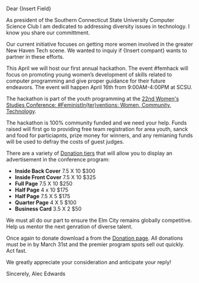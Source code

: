 Dear {Insert Field}

As president of the Southern Connecticut State University Computer Science Club I am dedicated to addressing diversity issues in technology. I know you share our committment. 

Our current initiative focuses on getting more women involved in the greater New Haven Tech scene. We wanted to inquiy if {Insert compant} wants to partner in these efforts.

This April we will host our first annual hackathon. The event  #femhack will focus on  promoting young women’s development of skills related to computer programming and give proper guidance for their future endeavors. The event will happen April 16th from 9:00AM-4:00PM at SCSU. 

The hackathon is part of the youth programming at the [22nd Women's Studies Conference: #FeministIn(ter)ventions: Women, Community, Technology](http://southernct.edu/academics/schools/arts/departments/womensstudies/annualconference). 

The hackathon is 100% community funded and we need your help. Funds raised will first go to providing free team registration for area youth, sanck and food for particiapnts, prize money for winners, and any remianing funds will be used to defray the costs of guest judges.

There are a variety of [Donation tiers](http://southernct.edu/academics/schools/arts/departments/womensstudies/annualconference/vendorregistrationinformation.html) that will allow you to display an advertisement in the conference program:
* **Inside Back Cover**        7.5 X 10  $300
* **Inside Front Cover**       7.5 X 10  $325
* **Full Page**                7.5 X 10  $250
* **Half Page**                  4 x 10  $175
* **Half Page**                7.5 X 5   $175
* **Quarter Page**               4 X 5   $100
* **Business Card**            3.5 X 2   $50


We must all do our part to ensure  the Elm City remains globally competitive. Help us mentor the next genration of diverse talent.

Once again to donate download a from the [Donation page](http://southernct.edu/academics/schools/arts/departments/womensstudies/annualconference/vendorregistrationinformation.html). All donations must be in by March 31st and the premier program spots sell out quickly. Act fast.

We greatly appreciate your consideration and anticipate your reply!

Sincerely,
Alec Edwards

